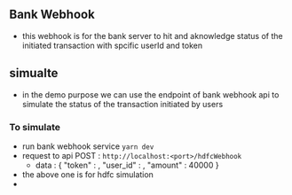 ## Bank Webhook
- this webhook is for the bank server to hit and aknowledge status of the initiated transaction with spcific userId and token

## simualte

- in the demo purpose we can use the endpoint of bank webhook api to simulate the status of the transaction initiated by users

### To simulate

- run bank webhook service `yarn dev`
- request to api POST :  `http://localhost:<port>/hdfcWebhook` 
    - data : {
        "token" : <token generated from client>,
        "user_id" : <user id in the db>,
        "amount" : 40000
    }
- the above one is for hdfc simulation
- 